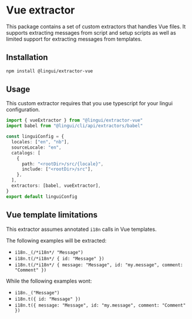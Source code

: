 # Vue extractor

This package contains a set of custom extractors that handles Vue files. It supports extracting messages from script and setup scripts as well as limited support for extracting messages from templates.

## Installation

```sh
npm install @lingui/extractor-vue
```

## Usage

This custom extractor requires that you use typescript for your lingui configuration.

```ts
import { vueExtractor } from "@lingui/extractor-vue"
import babel from "@lingui/cli/api/extractors/babel"

const linguiConfig = {
  locales: ["en", "nb"],
  sourceLocale: "en",
  catalogs: [
    {
      path: "<rootDir>/src/{locale}",
      include: ["<rootDir>/src"],
    },
  ],
  extractors: [babel, vueExtractor],
}
export default linguiConfig
```

## Vue template limitations

This extractor assumes annotated `i18n` calls in Vue templates.

The following examples will be extracted:

- `i18n._(/*i18n*/ "Message")`
- `i18n.t(/*i18n*/ { id: "Message" })`
- `i18n.t(/*i18n*/ { message: "Message", id: "my.message", comment: "Comment" })`

While the following examples wont:

- `i18n._("Message")`
- `i18n.t({ id: "Message" })`
- `i18n.t({ message: "Message", id: "my.message", comment: "Comment" })`
